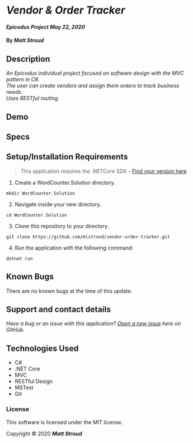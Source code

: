 # _Vendor & Order Tracker_

#### _Epicodus Project May 22, 2020_

#### By _**Matt Stroud**_

## Description

_An Epicodus individual project focused on software design with the MVC pattern in C#._  
_The user can create vendors and assign them orders to track business needs._  
_Uses RESTful routing._

## Demo

## Specs


## Setup/Installation Requirements
> This application requires the .NETCore SDK - [Find your version here](https://dotnet.microsoft.com/download/dotnet-core/2.2)

1. Create a WordCounter.Solution directory.
```
mkdir WordCounter.Solution
```
2. Navigate inside your new directory.
```
cd WordCounter.Solution
```
3. Clone this repository to your directory.
```
git clone https://github.com/mlstroud/vendor-order-tracker.git
```
4. Run the application with the following command:
```
dotnet run
```

## Known Bugs

There are no known bugs at the time of this update.
 
## Support and contact details

_Have a bug or an issue with this application? [Open a new issue](https://github.com/mlstroud/vendor-order-tracker/issues) here on GitHub._

## Technologies Used

* C#
* .NET Core
* MVC
* RESTful Design
* MSTest
* Git

### License

This software is licensed under the MIT license.

Copyright © 2020 **_Matt Stroud_**